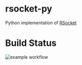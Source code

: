 # rsocket-py

Python implementation of [RSocket](http://rsocket.io)

# Build Status

![example workflow](https://github.com/Precognize/rsocket-py/actions/workflows/python-package/badge.svg)


